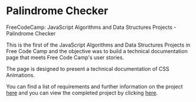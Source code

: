 # Palindrome Checker
FreeCodeCamp: JavaScript Algorithms and Data Structures Projects - Palindrome Checker

This is the first of the JavaScript Algorithms and Data Structures Projects in Free Code Camp and the objective was to build a technical documentation page that meets Free Code Camp's user stories.

The page is designed to present a technical documentation of CSS Animations.

You can find a list of requirements and further information on the project [here](https://learn.freecodecamp.org/responsive-web-design/responsive-web-design-projects/build-a-technical-documentation-page) and you can view the completed project by clicking [here](http://monbird.com/technical-documentation-page).